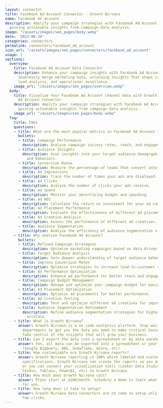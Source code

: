 ```yaml
---
layout: connector
title: Facebook Ad Account Connector - Growth Nirvana
name: Facebook Ad Account
description: Amplify your campaign strategies with Facebook Ad Account integration,
  gaining actionable insights from campaign data analysis.
image: "/assets/images/seo_pages/body.webp"
date: '2023-08-29'
categories: connectors
permalink: connectors/facebook_ad_account
icon_url: "/assets/images/seo_pages/connectors/facebook_ad_account"
usage: 1
sections:
  overview:
    title: Facebook Ad Account Data Connector
    description: Enhance your campaign insights with Facebook Ad Account integration.
      Seamlessly merge marketing data, unlocking insights that shape campaign strategies,
      lead analysis, and operational excellence.
    image_url: "/assets/images/seo_pages/overview.webp"
  body:
    title: Visualize Your Facebook Ad Account channel data with Growth Nirvana's Facebook
      Ad Account Connector
    description: Amplify your campaign strategies with Facebook Ad Account integration,
      gaining actionable insights from campaign data analysis.
    image_url: "/assets/images/seo_pages/body.webp"
  faq:
    title: FAQs
    questions:
    - title: What are the most popular metrics in Facebook Ad Account to analyze?
      bullets:
      - title: Campaign Performance
        description: Analyze campaign success rates, reach, and engagement.
      - title: Audience Insights
        description: Gain insights into your target audience demographics, interests,
          and behaviors.
      - title: Conversion Rates
        description: Measure the percentage of leads that convert into customers.
      - title: Ad Impressions
        description: Track the number of times your ads are displayed.
      - title: Ad Clicks
        description: Analyze the number of clicks your ads receive.
      - title: Ad Spend
        description: Monitor your advertising budget and spending.
      - title: Ad ROI
        description: Calculate the return on investment for your ad campaigns.
      - title: Ad Placement Performance
        description: Evaluate the effectiveness of different ad placements.
      - title: Ad Creative Analysis
        description: Assess the performance of different ad creatives.
      - title: Audience Segmentation
        description: Analyze the efficiency of audience segmentation strategies.
    - title: Why analyze Facebook Ad Account?
      bullets:
      - title: Refined Campaign Strategies
        description: Optimize marketing campaigns based on data-driven insights.
      - title: Target Audience Analysis
        description: Gain deeper understanding of target audience behavior and preferences.
      - title: Improve Conversion Rates
        description: Optimize strategies to increase lead-to-customer conversion rates.
      - title: Ad Performance Optimization
        description: Enhance ad performance for better reach and engagement.
      - title: Campaign Budget Management
        description: Manage and optimize your campaign budget for maximum ROI.
      - title: Ad Placement Optimization
        description: Optimize ad placements for better performance.
      - title: Ad Creative Testing
        description: Test and optimize different ad creatives for improved results.
      - title: Audience Segmentation Refinement
        description: Refine audience segmentation strategies for higher targeting
          accuracy.
    - title: What is Growth Nirvana?
      answer: Growth Nirvana is a no code analytics platform. Stop waiting for other
        departments to get you the data you need to make critical business decisions.
        Take control of the insights that will grow your business.
    - title: Can I export the data into a spreadsheet or my data warehouse?
      answer: Yes, all data can be exported into a spreadsheet or your data warehouse
        (Google BigQuery, AWS, Snowflake, Azure, etc)
    - title: How customizable are Growth Nirvana reports?
      answer: Growth Nirvana reporting is 100% white labeled and customized to your
        specifications. Growth Nirvana can create the reports so you don’t have to
        or you can connect your visualization tools (Looker Data Studio/Google Data
        Studio, Tableau, PowerBI, etc) to Growth Nirvana.
    - title: How much does Growth Nirvana cost?
      answer: Plans start at $200/month. Schedule a demo to learn what plan is best
        for you.
    - title: How long does it take to setup?
      answer: Growth Nirvana data connectors are no code so setup only requires a
        few clicks.
---
```

